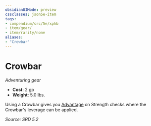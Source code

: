 ```yaml
---
obsidianUIMode: preview
cssclasses: json5e-item
tags:
- compendium/src/5e/xphb
- item/gear/
- item/rarity/none
aliases: 
- "Crowbar"
---
```

# Crowbar
*Adventuring gear*  

- **Cost**: 2 gp
- **Weight**: 5.0 lbs.

Using a Crowbar gives you [Advantage](rules/variant-rules/advantage-xphb.md) on Strength checks where the Crowbar's leverage can be applied.

*Source: SRD 5.2*